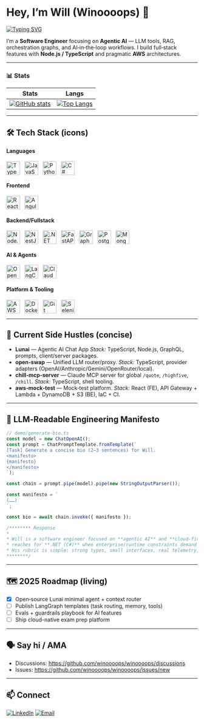 # Hey, I’m Will (Winoooops) 👋

[![Typing SVG](https://readme-typing-svg.demolab.com/?lines=Software+Engineer;%F0%9F%A7%A9+Agentic+AI+—+RAG%2C+LangGraph%2C+MCP;Ship+clean%2C+observable+systems)](https://git.io/typing-svg)

I’m a **Software Engineer** focusing on **Agentic AI** — LLM tools, RAG, orchestration graphs, and AI‑in‑the‑loop workflows. I build full‑stack features with **Node.js / TypeScript** and pragmatic **AWS** architectures.

---

### 📊 Stats
Stats | Langs
:--:|:--:
[![GitHub stats](https://github-readme-stats-ruddy-ten.vercel.app/api?username=winoooops&theme=gruvbox&show_icons=true&count_private=true&hide=issues,contribs)](https://github.com/winoooops) | [![Top Langs](https://github-readme-stats-ruddy-ten.vercel.app/api/top-langs/?username=winoooops&hide=Handlebars&layout=compact)](https://github.com/winoooops)

---

## 🛠 Tech Stack (icons)
<!-- Devicon: https://github.com/devicons/devicon -->
<!-- Tech Stack (grouped rows, horizontal icons) -->
<section>

  <h4>Languages</h4>
  <div style="display:flex;flex-wrap:wrap;align-items:center;gap:12px;">
    <img src="https://cdn.jsdelivr.net/gh/devicons/devicon/icons/typescript/typescript-original.svg" alt="TypeScript" title="TypeScript" width="36" height="36" />
    <img src="https://cdn.jsdelivr.net/gh/devicons/devicon/icons/javascript/javascript-original.svg" alt="JavaScript" title="JavaScript" width="36" height="36" />
    <img src="https://cdn.jsdelivr.net/gh/devicons/devicon/icons/python/python-original.svg" alt="Python" title="Python" width="36" height="36" />
    <img src="https://cdn.jsdelivr.net/gh/devicons/devicon/icons/csharp/csharp-original.svg" alt="C#" title="C#" width="36" height="36" />
  </div>

  <h4>Frontend</h4>
  <div style="display:flex;flex-wrap:wrap;align-items:center;gap:12px;">
    <img src="https://cdn.jsdelivr.net/gh/devicons/devicon/icons/react/react-original.svg" alt="React" title="React" width="36" height="36" />
    <img src="https://cdn.jsdelivr.net/gh/devicons/devicon/icons/angular/angular-original.svg" alt="Angular" title="Angular" width="36" height="36" />
  </div>

  <h4>Backend/Fullstack</h4>
  <div style="display:flex;flex-wrap:wrap;align-items:center;gap:12px;">
    <img src="https://cdn.jsdelivr.net/gh/devicons/devicon/icons/nodejs/nodejs-original.svg" alt="Node.js" title="Node.js" width="36" height="36" />
    <img src="https://cdn.jsdelivr.net/gh/devicons/devicon/icons/nextjs/nextjs-plain.svg" alt="NestJS" title="Next.js" width="36" height="36" />
    <img src="https://cdn.jsdelivr.net/gh/devicons/devicon/icons/dotnetcore/dotnetcore-original.svg" alt=".NET (ASP.NET Core / EF Core)" title=".NET (ASP.NET Core / EF Core)" width="36" height="36" />
    <img src="https://cdn.jsdelivr.net/gh/devicons/devicon/icons/fastapi/fastapi-original.svg" alt="FastAPI" title="FastAPI" width="36" height="36" />
    <img src="https://cdn.jsdelivr.net/gh/devicons/devicon/icons/graphql/graphql-plain.svg" alt="GraphQL" title="GraphQL" width="36" height="36" />
    <img src="https://cdn.jsdelivr.net/gh/devicons/devicon/icons/postgresql/postgresql-original.svg" alt="PostgreSQL" title="PostgreSQL" width="36" height="36" />
    <img src="https://cdn.jsdelivr.net/gh/devicons/devicon/icons/mongodb/mongodb-original.svg" alt="MongoDB" title="MongoDB" width="36" height="36" />
  </div>

  <h4>AI & Agents</h4>
  <div style="display:flex;flex-wrap:wrap;align-items:center;gap:12px;">
    <img src="https://cdn.simpleicons.org/openai" alt="OpenAI" title="OpenAI" width="36" height="36" />
    <img src="https://cdn.simpleicons.org/langchain" alt="LangChain" title="LangChain" width="36" height="36" />
    <img src="https://cdn.simpleicons.org/anthropic" alt="Claude (Anthropic)" title="Claude" width="36" height="36" />
  </div>

  <h4>Platform & Tooling</h4>
  <div style="display:flex;flex-wrap:wrap;align-items:center;gap:12px;">
    <img src="https://cdn.jsdelivr.net/gh/devicons/devicon/icons/amazonwebservices/amazonwebservices-original-wordmark.svg" alt="AWS" title="AWS" width="36" height="36" />
    <img src="https://cdn.jsdelivr.net/gh/devicons/devicon/icons/docker/docker-original.svg" alt="Docker" title="Docker" width="36" height="36" />
    <img src="https://cdn.jsdelivr.net/gh/devicons/devicon/icons/git/git-original.svg" alt="Git" title="Git" width="36" height="36" />
    <img src="https://cdn.jsdelivr.net/gh/devicons/devicon/icons/selenium/selenium-original.svg" alt="Selenium" title="Selenium" width="36" height="36" />
  </div>
</section>

---

## 🚀 Current Side Hustles (concise)
- **Lunai** — Agentic AI Chat App *Stack:* TypeScript, Node.js, GraphQL, prompts, client/server packages.  
- **open‑swap** — Unified LLM router/proxy. *Stack:* TypeScript, provider adapters (OpenAI/Anthropic/Gemini/OpenRouter/local).  
- **chill‑mcp‑server** — Claude MCP server for global `/quote`, `/highfive`, `/chill`. *Stack:* TypeScript, shell tooling.  
- **aws‑mock‑test** — Mock‑test platform. *Stack:* React (FE), API Gateway + Lambda + DynamoDB + S3 (BE), IaC + CI.

---

## 🧪 LLM‑Readable Engineering Manifesto

```ts
// demo/generate-bio.ts
const model = new ChatOpenAI();
const prompt = ChatPromptTemplate.fromTemplate(`
[Task] Generate a concise bio (2–3 sentences) for Will.
<manifesto>
{manifesto}
</manifesto>
`);

const chain = prompt.pipe(model).pipe(new StringOutputParser());

const manifesto = `
(……)
`;

const bio = await chain.invoke({ manifesto });

/******** Response
*
* Will is a software engineer focused on **agentic AI** and **cloud‑first**, **typed** systems. He builds **RAG** pipelines and **LangGraph** orchestration with a bias toward observability and tests. He ships daily in **TypeScript/Node.js**,
* reaches for **.NET (C#)** when enterprise/runtime constraints demand it, and favors **API Gateway + Lambda + DynamoDB/S3** on AWS with OpenTelemetry/CloudWatch and CI.
* His rubric is simple: strong types, small interfaces, real telemetry, and security from day one.
********/
```
---

## 🗺️ 2025 Roadmap (living)
- [x] Open‑source Lunai minimal agent + context router
- [ ] Publish LangGraph templates (task routing, memory, tools)
- [ ] Evals + guardrails playbook for AI features
- [ ] Ship cloud-native exam prep platform

---

## 🗣️ Say hi / AMA
- Discussions: https://github.com/winoooops/winoooops/discussions
- Issues: https://github.com/winoooops/winoooops/issues/new

---

## 📫 Connect
<a href="https://linkedin.com/in/wei-wangcspractitioner"><img alt="LinkedIn" src="https://img.shields.io/badge/LinkedIn-Wei%20Wang-blue?style=flat-square&logo=linkedin"></a>
<a href="mailto:w.wang4869@gmail.com"><img alt="Email" src="https://img.shields.io/badge/Email-w.wang4869%40gmail.com-blue?style=flat-square&logo=gmail"></a>
